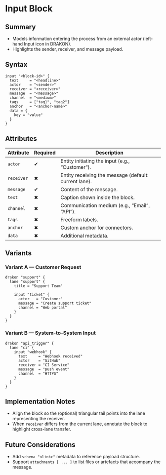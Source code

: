 # Input Block

## Summary

- Models information entering the process from an external actor (left-hand Input icon in DRAKON).
- Highlights the sender, receiver, and message payload.

## Syntax

```hcl
input "<block-id>" {
  text     = "<headline>"
  actor    = "<sender>"
  receiver = "<receiver>"
  message  = "<message>"
  channel  = "<medium>"
  tags     = ["tag1", "tag2"]
  anchor   = "<anchor-name>"
  data = {
    key = "value"
  }
}
```

## Attributes

| Attribute | Required | Description |
|-----------|----------|-------------|
| `actor` | ✔ | Entity initiating the input (e.g., “Customer”). |
| `receiver` | ✖ | Entity receiving the message (default: current lane). |
| `message` | ✔ | Content of the message. |
| `text` | ✖ | Caption shown inside the block. |
| `channel` | ✖ | Communication medium (e.g., “Email”, “API”). |
| `tags` | ✖ | Freeform labels. |
| `anchor` | ✖ | Custom anchor for connectors. |
| `data` | ✖ | Additional metadata. |

## Variants

### Variant A — Customer Request

```hcl
drakon "support" {
  lane "support" {
    title = "Support Team"

    input "ticket" {
      actor   = "Customer"
      message = "Create support ticket"
      channel = "Web portal"
    }
  }
}
```

### Variant B — System-to-System Input

```hcl
drakon "api_trigger" {
  lane "ci" {
    input "webhook" {
      text     = "Webhook received"
      actor    = "GitHub"
      receiver = "CI Service"
      message  = "push event"
      channel  = "HTTPS"
    }
  }
}
```

## Implementation Notes

- Align the block so the (optional) triangular tail points into the lane representing the receiver.
- When `receiver` differs from the current lane, annotate the block to highlight cross-lane transfer.

## Future Considerations

- Add `schema "<link>"` metadata to reference payload structure.
- Support `attachments [ ... ]` to list files or artefacts that accompany the message.
